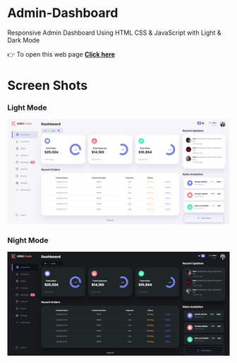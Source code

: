 # Admin-Dashboard
Responsive Admin Dashboard Using HTML CSS &amp; JavaScript with Light &amp; Dark Mode

:point_right: To open this web page **[Click here](https://kerolos-noshy.github.io/Admin-Dashboard/)**

# Screen Shots
### Light Mode
![Light mode](https://github.com/Kerolos-Noshy/Admin-Dashboard/blob/main/images/Screenshot%202022-09-11%20133634.png)

### Night Mode
![Night mode](https://github.com/Kerolos-Noshy/Admin-Dashboard/blob/main/images/Screenshot%202022-09-11%20133655.png)
